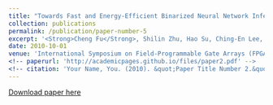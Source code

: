 ```yaml
---
title: "Towards Fast and Energy-Efficient Binarized Neural Network Inference on FPGA"
collection: publications
permalink: /publication/paper-number-5
excerpt: '<Strong>Cheng Fu</Strong>, Shilin Zhu, Hao Su, Ching-En Lee, Jishen Zhao'
date: 2010-10-01
venue: 'International Symposium on Field-Programmable Gate Arrays (FPGA), Feb. 2019 (abstract only)'
<!-- paperurl: 'http://academicpages.github.io/files/paper2.pdf' -->
<!-- citation: 'Your Name, You. (2010). &quot;Paper Title Number 2.&quot; <i>Journal 1</i>. 1(2).' -->
---
```

<!-- This paper is about the number 2. The number 3 is left for future work.
 -->
[Download paper here](https://arxiv.org/abs/1810.02068)

<!-- Recommended citation: Your Name, You. (2010). "Paper Title Number 2." <i>Journal 1</i>. 1(2). -->